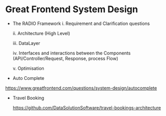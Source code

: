 # Great Frontend System Design

- The RADIO Framework
  i. Requirement and Clarification questions

  ii. Architecture (High Level)

  iii. DataLayer

  iv. Interfaces and interactions between the Components (API/Controller/Request, Response, process Flow)

  v. Optimisation
  
- Auto Complete

https://www.greatfrontend.com/questions/system-design/autocomplete 

- Travel Booking

  https://github.com/DataSolutionSoftware/travel-bookings-architecture

